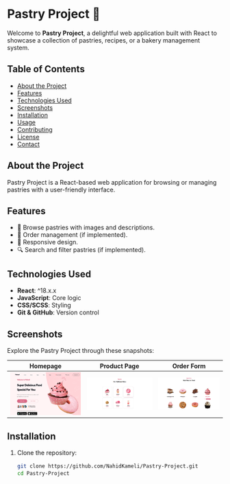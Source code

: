 # Pastry Project 🍰

Welcome to **Pastry Project**, a delightful web application built with React to showcase a collection of pastries, recipes, or a bakery management system.

## Table of Contents
- [About the Project](#about-the-project)
- [Features](#features)
- [Technologies Used](#technologies-used)
- [Screenshots](#screenshots)
- [Installation](#installation)
- [Usage](#usage)
- [Contributing](#contributing)
- [License](#license)
- [Contact](#contact)

## About the Project
Pastry Project is a React-based web application for browsing or managing pastries with a user-friendly interface.

## Features
- 🥐 Browse pastries with images and descriptions.
- 🍰 Order management (if implemented).
- 📱 Responsive design.
- 🔍 Search and filter pastries (if implemented).

## Technologies Used
- **React**: ^18.x.x
- **JavaScript**: Core logic
- **CSS/SCSS**: Styling
- **Git & GitHub**: Version control

## Screenshots
Explore the Pastry Project through these snapshots:

| Homepage | Product Page | Order Form |
|----------|--------------|------------|
| <img src="./screenshots/screenshot1.png" alt="Homepage" width="300"/> | <img src="./screenshots/screenshot2.png" alt="Product Page" width="300"/> | <img src="./screenshots/screenshot3.png" alt="Order Form" width="300"/> |

## Installation
1. Clone the repository:
   ```bash
   git clone https://github.com/NahidKameli/Pastry-Project.git
   cd Pastry-Project
